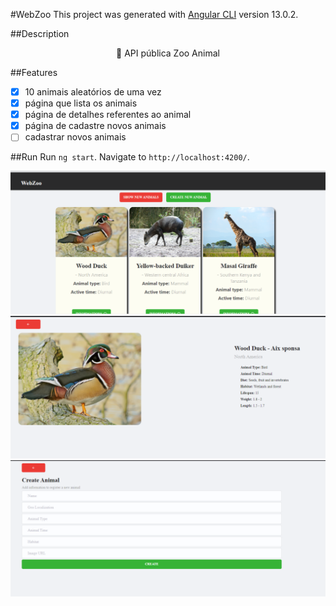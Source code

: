 #WebZoo
This project was generated with [Angular CLI](https://github.com/angular/angular-cli) version 13.0.2.

##Description 
<p align="center">🚀 API pública Zoo Animal </p>

##Features

- [x] 10 animais aleatórios de uma vez
- [x] página que lista os animais
- [x] página de detalhes referentes ao animal
- [x] página de cadastre novos animais 
- [ ] cadastrar novos animais

##Run 
Run `ng start`. Navigate to `http://localhost:4200/`. 

![Image of WebPage-1](https://raw.githubusercontent.com/felipeaguiarn/web-zoo/main/src/assets/print1.png)
![Image of WebPage-2](https://raw.githubusercontent.com/felipeaguiarn/web-zoo/main/src/assets/print2.png)
![Image of WebPage-3](https://raw.githubusercontent.com/felipeaguiarn/web-zoo/main/src/assets/print3.png)
